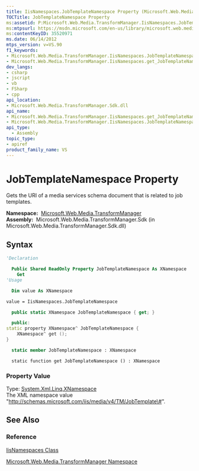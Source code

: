 ```yaml
---
title: IisNamespaces.JobTemplateNamespace Property (Microsoft.Web.Media.TransformManager)
TOCTitle: JobTemplateNamespace Property
ms:assetid: P:Microsoft.Web.Media.TransformManager.IisNamespaces.JobTemplateNamespace
ms:mtpsurl: https://msdn.microsoft.com/en-us/library/microsoft.web.media.transformmanager.iisnamespaces.jobtemplatenamespace(v=VS.90)
ms:contentKeyID: 35520971
ms.date: 06/14/2012
mtps_version: v=VS.90
f1_keywords:
- Microsoft.Web.Media.TransformManager.IisNamespaces.JobTemplateNamespace
- Microsoft.Web.Media.TransformManager.IisNamespaces.get_JobTemplateNamespace
dev_langs:
- csharp
- jscript
- vb
- FSharp
- cpp
api_location:
- Microsoft.Web.Media.TransformManager.Sdk.dll
api_name:
- Microsoft.Web.Media.TransformManager.IisNamespaces.get_JobTemplateNamespace
- Microsoft.Web.Media.TransformManager.IisNamespaces.JobTemplateNamespace
api_type:
  - Assembly
topic_type:
- apiref
product_family_name: VS
---
```


# JobTemplateNamespace Property

Gets the URI of a media services schema document that is related to job templates.

**Namespace:**  [Microsoft.Web.Media.TransformManager](microsoft-web-media-transformmanager-namespace.md)  
**Assembly:**  Microsoft.Web.Media.TransformManager.Sdk (in Microsoft.Web.Media.TransformManager.Sdk.dll)

## Syntax

```vb
'Declaration

  Public Shared ReadOnly Property JobTemplateNamespace As XNamespace
    Get
'Usage

  Dim value As XNamespace

value = IisNamespaces.JobTemplateNamespace
```

```csharp
  public static XNamespace JobTemplateNamespace { get; }
```

```cpp
  public:
static property XNamespace^ JobTemplateNamespace {
    XNamespace^ get ();
}
```

``` fsharp
  static member JobTemplateNamespace : XNamespace
```

```jscript
  static function get JobTemplateNamespace () : XNamespace
```

### Property Value

Type: [System.Xml.Linq.XNamespace](https://msdn.microsoft.com/library/bb291898)  
The XML namespace value "http://schemas.microsoft.com/iis/media/v4/TM/JobTemplate\#".  

## See Also

### Reference

[IisNamespaces Class](iisnamespaces-class-microsoft-web-media-transformmanager.md)

[Microsoft.Web.Media.TransformManager Namespace](microsoft-web-media-transformmanager-namespace.md)

